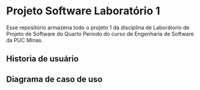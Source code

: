 # Projeto Software Laboratório 1
Esse repositório armazena todo o projeto 1 da disciplina de Laborátorio de Projeto de Software do Quarto Periodo do curso de Engenharia de Software da PUC Minas.

## Historia de usuário



## Diagrama de caso de uso
<img href="https://github.com/andre-cota/ProjSoftLab1/blob/d2a88c42ac4fc909ee02988c2a212f37f0ccc55d/Artefatos/Diagrama%20de%20caso%20de%20uso.png">
